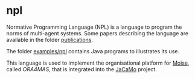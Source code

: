 # npl
Normative Programming Language (NPL) is a language to program the norms of multi-agent systems. 
Some papers describing the language are available in the folder [publications](https://github.com/jomifred/npl/tree/master/doc/publications). 

The folder [examples/npl](https://github.com/jomifred/npl/tree/master/examples/npl) contains Java programs to illustrates its use.

This language is used to implement the organisational platform for [Moise](http://moise.sf.net), called _ORA4MAS_, 
that is integrated into the [JaCaMo](http://jacamo.sf.net) project.